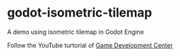 # godot-isometric-tilemap
A demo using isometric tilemap in Godot Engine

Follow the YouTube turtorial of [Game Development Center](https://youtu.be/SteMRdOYrds)
